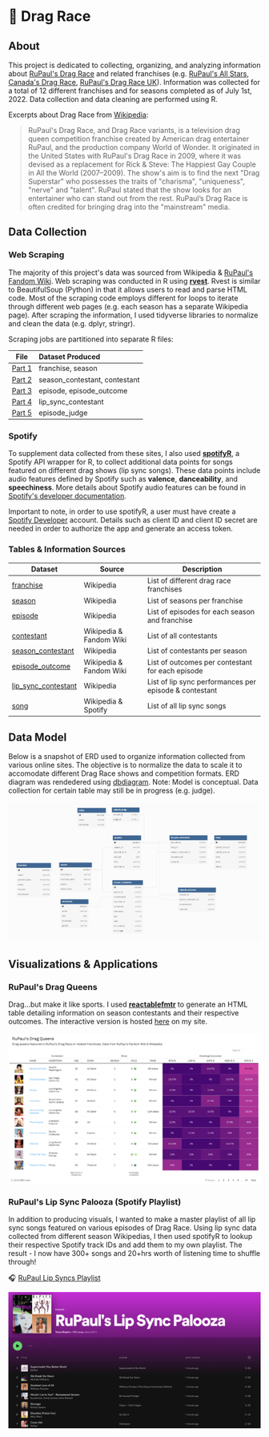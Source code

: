 # :checkered_flag: Drag Race

## About
This project is dedicated to collecting, organizing, and analyzing information about [RuPaul's Drag Race](https://en.wikipedia.org/wiki/RuPaul%27s_Drag_Race) and related franchises (e.g. [RuPaul's All Stars](https://en.wikipedia.org/wiki/RuPaul%27s_Drag_Race_All_Stars), [Canada's Drag Race](https://en.wikipedia.org/wiki/Canada%27s_Drag_Race), [RuPaul's Drag Race UK](https://en.wikipedia.org/wiki/RuPaul%27s_Drag_Race_UK)). Information was collected for a total of 12 different franchises and for seasons completed as of July 1st, 2022. Data collection and data cleaning are performed using R.

Excerpts about Drag Race from [Wikipedia](https://en.wikipedia.org/wiki/Drag_Race_(franchise)):

>RuPaul's Drag Race, and Drag Race variants, is a television drag queen competition franchise created by American drag entertainer RuPaul, and the production company World of Wonder. It originated in the United States with RuPaul's Drag Race in 2009, where it was devised as a replacement for Rick & Steve: The Happiest Gay Couple in All the World (2007–2009). The show's aim is to find the next "Drag Superstar" who possesses the traits of "charisma", "uniqueness", "nerve" and "talent". RuPaul stated that the show looks for an entertainer who can stand out from the rest. RuPaul’s Drag Race is often credited for bringing drag into the "mainstream" media.

## Data Collection

### Web Scraping
The majority of this project's data was sourced from Wikipedia & [RuPaul's Fandom Wiki](https://rupaulsdragrace.fandom.com/wiki/RuPaul%27s_Drag_Race_Wiki). Web scraping was conducted in R using **[rvest](https://rvest.tidyverse.org/)**. Rvest is similar to BeautifulSoup (Python) in that it allows users to read and parse HTML code. Most of the scraping code employs different for loops to iterate through different web pages (e.g. each season has a separate Wikipedia page). After scraping the information, I used tidyverse libraries to normalize and clean the data (e.g. dplyr, stringr).

Scraping jobs are partitioned into separate R files:

| **File**     | **Dataset Produced**          |
|--------------|:------------------------------|
| [Part 1][p1] | franchise, season             |
| [Part 2][p2] | season_contestant, contestant |
| [Part 3][p3] | episode, episode_outcome      |
| [Part 4][p4] | lip_sync_contestant           |
| [Part 5][p5] | episode_judge                 |

[p1]: code/scraping-part-1.R
[p2]: code/scraping-part-2.R
[p3]: code/scraping-part-3.R
[p4]: code/scraping-part-4.R
[p5]: code/scraping-part-5.R

### Spotify
To supplement data collected from these sites, I also used **[spotifyR](https://www.rcharlie.com/spotifyr/)**, a Spotify API wrapper for R, to collect additional data points for songs featured on different drag shows (lip sync songs). These data points include audio features defined by Spotify such as **valence**, **danceability**, and **speechiness**. More details about Spotify audio features can be found in [Spotify's developer documentation](https://developer.spotify.com/documentation/web-api/reference/#/operations/get-audio-features). 

Important to note, in order to use spotifyR, a user must have create a [Spotify Developer](https://developer.spotify.com/) account. Details such as client ID and client ID secret are needed in order to authorize the app and generate an access token.

### Tables & Information Sources

| Dataset                 | Source                         | Description                                       |
|-------------------------|-------------------------------|---------------------------------------------------|
| [franchise][d1]         | Wikipedia                      | List of different drag race franchises            |
| [season][d2]            | Wikipedia                      | List of seasons per franchise               |
| [episode][d3]           | Wikipedia                      | List of episodes for each season and franchise            |
| [contestant][d4]        | Wikipedia & Fandom Wiki | List of all contestants       |
| [season_contestant][d5] | Wikipedia                      | List of contestants per season                    |
| [episode_outcome][d6]   | Wikipedia & Fandom Wiki                     | List of outcomes per contestant for each episode  |
| [lip_sync_contestant][d7]| Wikipedia                     | List of lip sync performances per episode & contestant                         |
| [song][d8]| Wikipedia & Spotify                     | List of all lip sync songs                         |


[d1]: data/franchise.csv
[d2]: data/season.csv
[d3]: data/episode.csv
[d4]: data/contestant.csv
[d5]: data/season_contestant.csv
[d6]: data/episode_outcome.csv
[d7]: data/lip_sync_contestant.csv
[d8]: data/song.csv


## Data Model

Below is a snapshot of ERD used to organize information collected from various online sites. The objective is to normalize the data to scale it to accomodate different Drag Race shows and competition formats. ERD diagram was rendedered using [dbdiagram](https://dbdiagram.io/). Note: Model is  conceptual. Data collection for certain table may still be in progress (e.g. judge).

![plot](./images/rpdr-schema.png)

## Visualizations & Applications

### RuPaul's Drag Queens

Drag...but make it like sports. I used **[reactablefmtr](https://kcuilla.github.io/reactablefmtr/)** to generate an HTML table detailing information on season contestants and their respective outcomes. The interactive version is hosted [here](https://www.tanyashapiro.com/interactive-visuals/rpdr) on my site.
<br/><br/>
![plot](./images/drag-queens.png)

### RuPaul's Lip Sync Palooza (Spotify Playlist)

In addition to producing visuals, I wanted to make a master playlist of all lip sync songs featured on various episodes of Drag Race. Using lip sync data collected from different season Wikipedias, I then used spotifyR to lookup their respective Spotify track IDs and add them to my own playlist. The result - I now have 300+ songs and 20+hrs worth of listening time to shuffle through! 

:headphones: [RuPaul Lip Syncs Playlist](https://open.spotify.com/playlist/49xR85Shg0IuVS9xkcfNm6)

![plot](./images/drag-playlist.png)

